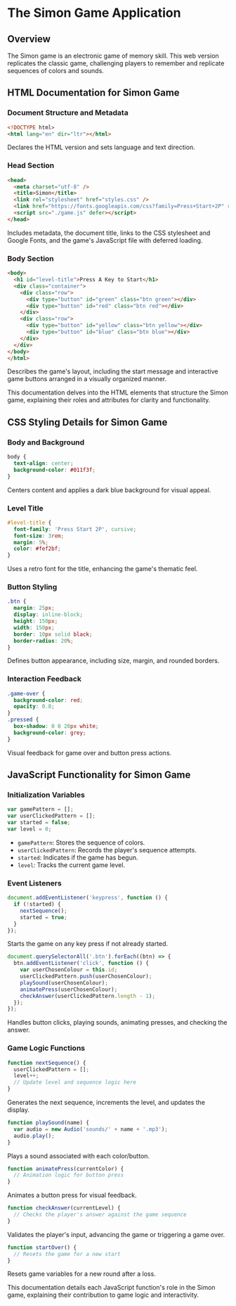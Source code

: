 # The Simon Game Application

## Overview

The Simon game is an electronic game of memory skill. This web version replicates the classic game, challenging players to remember and replicate sequences of colors and sounds.

## HTML Documentation for Simon Game

### Document Structure and Metadata

```html
<!DOCTYPE html>
<html lang="en" dir="ltr"></html>
```

Declares the HTML version and sets language and text direction.

### Head Section

```html
<head>
  <meta charset="utf-8" />
  <title>Simon</title>
  <link rel="stylesheet" href="styles.css" />
  <link href="https://fonts.googleapis.com/css?family=Press+Start+2P" rel="stylesheet" />
  <script src="./game.js" defer></script>
</head>
```

Includes metadata, the document title, links to the CSS stylesheet and Google Fonts, and the game's JavaScript file with deferred loading.

### Body Section

```html
<body>
  <h1 id="level-title">Press A Key to Start</h1>
  <div class="container">
    <div class="row">
      <div type="button" id="green" class="btn green"></div>
      <div type="button" id="red" class="btn red"></div>
    </div>
    <div class="row">
      <div type="button" id="yellow" class="btn yellow"></div>
      <div type="button" id="blue" class="btn blue"></div>
    </div>
  </div>
</body>
</html>
```

Describes the game's layout, including the start message and interactive game buttons arranged in a visually organized manner.

This documentation delves into the HTML elements that structure the Simon game, explaining their roles and attributes for clarity and functionality.

## CSS Styling Details for Simon Game

### Body and Background

```css
body {
  text-align: center;
  background-color: #011f3f;
}
```

Centers content and applies a dark blue background for visual appeal.

### Level Title

```css
#level-title {
  font-family: 'Press Start 2P', cursive;
  font-size: 3rem;
  margin: 5%;
  color: #fef2bf;
}
```

Uses a retro font for the title, enhancing the game's thematic feel.

### Button Styling

```css
.btn {
  margin: 25px;
  display: inline-block;
  height: 150px;
  width: 150px;
  border: 10px solid black;
  border-radius: 20%;
}
```

Defines button appearance, including size, margin, and rounded borders.

### Interaction Feedback

```css
.game-over {
  background-color: red;
  opacity: 0.8;
}
.pressed {
  box-shadow: 0 0 20px white;
  background-color: grey;
}
```

Visual feedback for game over and button press actions.

## JavaScript Functionality for Simon Game

### Initialization Variables

```javascript
var gamePattern = [];
var userClickedPattern = [];
var started = false;
var level = 0;
```

- `gamePattern`: Stores the sequence of colors.
- `userClickedPattern`: Records the player's sequence attempts.
- `started`: Indicates if the game has begun.
- `level`: Tracks the current game level.

### Event Listeners

```javascript
document.addEventListener('keypress', function () {
  if (!started) {
    nextSequence();
    started = true;
  }
});
```

Starts the game on any key press if not already started.

```javascript
document.querySelectorAll('.btn').forEach((btn) => {
  btn.addEventListener('click', function () {
    var userChosenColour = this.id;
    userClickedPattern.push(userChosenColour);
    playSound(userChosenColour);
    animatePress(userChosenColour);
    checkAnswer(userClickedPattern.length - 1);
  });
});
```

Handles button clicks, playing sounds, animating presses, and checking the answer.

### Game Logic Functions

```javascript
function nextSequence() {
  userClickedPattern = [];
  level++;
  // Update level and sequence logic here
}
```

Generates the next sequence, increments the level, and updates the display.

```javascript
function playSound(name) {
  var audio = new Audio('sounds/' + name + '.mp3');
  audio.play();
}
```

Plays a sound associated with each color/button.

```javascript
function animatePress(currentColor) {
  // Animation logic for button press
}
```

Animates a button press for visual feedback.

```javascript
function checkAnswer(currentLevel) {
  // Checks the player's answer against the game sequence
}
```

Validates the player's input, advancing the game or triggering a game over.

```javascript
function startOver() {
  // Resets the game for a new start
}
```

Resets game variables for a new round after a loss.

This documentation details each JavaScript function's role in the Simon game, explaining their contribution to game logic and interactivity.
